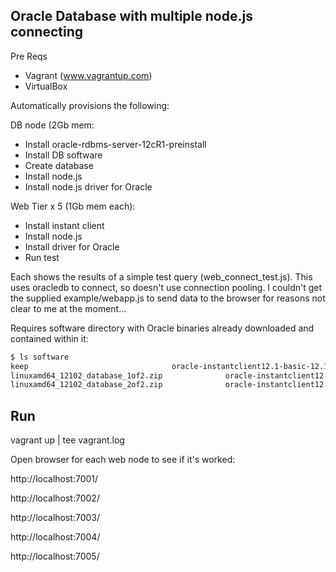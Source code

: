 Oracle Database with multiple node.js connecting
------------------------------------------------
Pre Reqs
- Vagrant (www.vagrantup.com)
- VirtualBox 

Automatically provisions the following:

DB node (2Gb mem:
- Install oracle-rdbms-server-12cR1-preinstall
- Install DB software
- Create database
- Install node.js  
- Install node.js driver for Oracle

Web Tier x 5 (1Gb mem each):
- Install instant client
- Install node.js
- Install driver for Oracle
- Run test


Each shows the results of a simple test query (web_connect_test.js). This uses oracledb to connect, 
so doesn't use connection pooling. I couldn't get the supplied example/webapp.js to send data to the
browser for reasons not clear to me at the moment... 


Requires software directory with Oracle binaries already downloaded and contained within it:
```bash
$ ls software
keep								oracle-instantclient12.1-basic-12.1.0.2.0-1.x86_64.rpm
linuxamd64_12102_database_1of2.zip				oracle-instantclient12.1-devel-12.1.0.2.0-1.x86_64.rpm
linuxamd64_12102_database_2of2.zip				oracle-instantclient12.1-sqlplus-12.1.0.2.0-1.x86_64.rpm
```

Run
---
vagrant up | tee vagrant.log

Open browser for each web node to see if it's worked:

http://localhost:7001/

http://localhost:7002/

http://localhost:7003/

http://localhost:7004/

http://localhost:7005/


